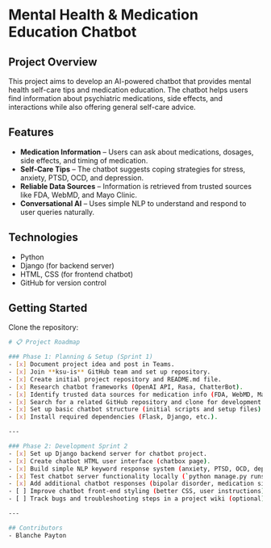 # Mental Health & Medication Education Chatbot

## Project Overview
This project aims to develop an AI-powered chatbot that provides mental health self-care tips and medication education. The chatbot helps users find information about psychiatric medications, side effects, and interactions while also offering general self-care advice.

## Features
- **Medication Information** – Users can ask about medications, dosages, side effects, and timing of medication.
- **Self-Care Tips** – The chatbot suggests coping strategies for stress, anxiety, PTSD, OCD, and depression.
- **Reliable Data Sources** – Information is retrieved from trusted sources like FDA, WebMD, and Mayo Clinic.
- **Conversational AI** – Uses simple NLP to understand and respond to user queries naturally.

## Technologies
- Python
- Django (for backend server)
- HTML, CSS (for frontend chatbot)
- GitHub for version control

## Getting Started
Clone the repository:
```bash 
# 📋 Project Roadmap

### Phase 1: Planning & Setup (Sprint 1)
- [x] Document project idea and post in Teams.
- [x] Join **ksu-is** GitHub team and set up repository.
- [x] Create initial project repository and README.md file.
- [x] Research chatbot frameworks (OpenAI API, Rasa, ChatterBot).
- [x] Identify trusted data sources for medication info (FDA, WebMD, Mayo Clinic).
- [x] Search for a related GitHub repository and clone for development.
- [x] Set up basic chatbot structure (initial scripts and setup files).
- [x] Install required dependencies (Flask, Django, etc.).

---

### Phase 2: Development Sprint 2
- [x] Set up Django backend server for chatbot project.
- [x] Create chatbot HTML user interface (chatbox page).
- [x] Build simple NLP keyword response system (anxiety, PTSD, OCD, depression).
- [x] Test chatbot server functionality locally (`python manage.py runserver`).
- [x] Add additional chatbot responses (bipolar disorder, medication side effects, coping tips).
- [ ] Improve chatbot front-end styling (better CSS, user instructions).
- [ ] Track bugs and troubleshooting steps in a project wiki (optional).

---

## Contributors
- Blanche Payton

